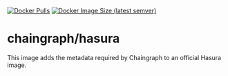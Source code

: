 [![Docker Pulls](https://img.shields.io/docker/pulls/chaingraph/hasura)](https://hub.docker.com/r/chaingraph/hasura)
[![Docker Image Size (latest semver)](https://img.shields.io/docker/image-size/chaingraph/hasura)](https://hub.docker.com/r/chaingraph/hasura/tags)

# chaingraph/hasura

This image adds the metadata required by Chaingraph to an official Hasura image.
